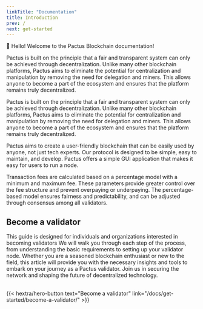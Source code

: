```yaml
---
linkTitle: "Documentation"
title: Introduction
prev: /
next: get-started
---
```


👋 Hello! Welcome to the Pactus Blockchain documentation!

Pactus is built on the principle that a fair and transparent system can only be achieved through decentralization.
Unlike many other blockchain platforms, Pactus aims to eliminate the potential for centralization and manipulation
by removing the need for delegation and miners.
This allows anyone to become a part of the ecosystem and ensures that the platform remains truly decentralized.

Pactus is built on the principle that a fair and transparent system can only be achieved through decentralization.
Unlike many other blockchain platforms, Pactus aims to eliminate the potential for centralization and
manipulation by removing the need for delegation and miners.
This allows anyone to become a part of the ecosystem and ensures that the platform remains truly decentralized.

Pactus aims to create a user-friendly blockchain that can be easily used by anyone, not just tech experts.
Our protocol is designed to be simple, easy to maintain, and develop.
Pactus offers a simple GUI application that makes it easy for users to run a node.

Transaction fees are calculated based on a percentage model with a minimum and maximum fee.
These parameters provide greater control over the fee structure and prevent overpaying or underpaying.
The percentage-based model ensures fairness and predictability, and can be adjusted through consensus among all validators.

## Become a validator

This guide is designed for individuals and organizations interested in becoming validators
 We will walk you through each step of the process, from understanding the basic requirements
 to setting up your validator node. Whether you are a seasoned blockchain enthusiast or new to
 the field, this article will provide you with the necessary insights and tools to embark on your
 journey as a Pactus validator. Join us in securing the network and shaping the future of decentralized technology.

</br>
{{< hextra/hero-button text="Become a validator" link="/docs/get-started/become-a-validator/" >}}
